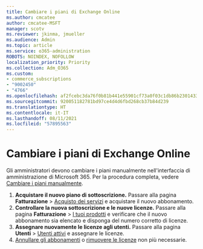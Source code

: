```yaml
---
title: Cambiare i piani di Exchange Online
ms.author: cmcatee
author: cmcatee-MSFT
manager: scotv
ms.reviewer: jkinma, jmueller
ms.audience: Admin
ms.topic: article
ms.service: o365-administration
ROBOTS: NOINDEX, NOFOLLOW
localization_priority: Priority
ms.collection: Adm_O365
ms.custom:
- commerce_subscriptions
- "9002450"
- "4766"
ms.openlocfilehash: af2fcebc3da76f0b81b441e55901cf73a0f03c1db86b23014332673d77cde88e
ms.sourcegitcommit: 920051182781bd97ce4d4d6fbd268cb37b84d239
ms.translationtype: HT
ms.contentlocale: it-IT
ms.lasthandoff: 08/11/2021
ms.locfileid: "57895563"
---
```

# <a name="change-exchange-online-plans"></a>Cambiare i piani di Exchange Online

Gli amministratori devono cambiare i piani manualmente nell'interfaccia di amministrazione di Microsoft 365. Per la procedura completa, vedere [Cambiare i piani manualmente](https://docs.microsoft.com/microsoft-365/commerce/subscriptions/change-plans-manually).

1. **Acquistare il nuovo piano di sottoscrizione.** Passare alla pagina **Fatturazione** > [Acquisto dei servizi](https://go.microsoft.com/fwlink/p/?linkid=868433) e acquistare il nuovo abbonamento.
2. **Controllare la nuova sottoscrizione e le nuove licenze.** Passare alla pagina **Fatturazione** > [I tuoi prodotti](https://go.microsoft.com/fwlink/p/?linkid=842054) e verificare che il nuovo abbonamento sia elencato e disponga del numero corretto di licenze.
3. **Assegnare nuovamente le licenze agli utenti.** Passare alla pagina **Utenti** > [Utenti attivi](https://go.microsoft.com/fwlink/p/?linkid=834822) e assegnare le licenze.
4. [Annullare gli abbonamenti](https://docs.microsoft.com/microsoft-365/commerce/subscriptions/cancel-your-subscription) o [rimuovere le licenze](https://docs.microsoft.com/microsoft-365/commerce/licenses/buy-licenses) non più necessarie.